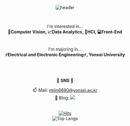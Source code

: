 <div align="center">
  
![header](https://capsule-render.vercel.app/api?type=wave&&color=0:FFCCCC,777777:CD99FF&height=300&section=header&text=♥%20yoomimi%20github%20♥&fontSize=90&stroke=FFFFFF&fontColor=0000&fontAlignY=40)

<br>

I'm interested in...
<br>
__👀Computer Vision, 📈Data Analytics, 🚀HCI, 💻Front-End__
<br>
<br>
<br>
I'm majoring in...
<br>
__⚡Electrical and Electronic Engineering⚡, Yonsei University__

<br>
<br>

🎨 __SNS__ 🎨

📫 Mail: mijin6690@yonsei.ac.kr
<br>
🔗 Blog:
<a href="https://yoomimi.tistory.com">
		<img src="https://img.shields.io/badge/Blog-FF9800?style=flat&logo=Blogger&logoColor=white" />
<br>
<br>
<br>
[![Hits](https://hits.seeyoufarm.com/api/count/incr/badge.svg?url=https%3A%2F%2Fgithub.com%2Fyoomimi%2Fhit-counter&count_bg=%23555555&title_bg=%23C400FF&icon=github.svg&icon_color=%23E7E7E7&title=%EB%B0%A9%EB%AC%B8%EC%9E%90&edge_flat=false)](https://hits.seeyoufarm.com)
<br>
![Top Langs](https://github-readme-stats.vercel.app/api/top-langs/?username=yoomimi&layout=compact)
</div>
